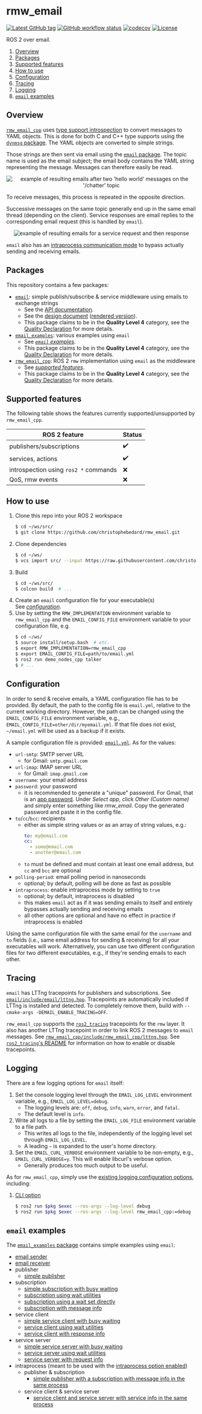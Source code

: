 # rmw_email

[![Latest GitHub tag](https://img.shields.io/github/v/tag/christophebedard/rmw_email?sort=semver&label=v)](https://github.com/christophebedard/rmw_email/tags)
[![GitHub workflow status](https://github.com/christophebedard/rmw_email/workflows/Test/badge.svg)](https://github.com/christophebedard/rmw_email/actions)
[![codecov](https://codecov.io/gh/christophebedard/rmw_email/branch/master/graph/badge.svg?token=20FSAUKMDB)](https://codecov.io/gh/christophebedard/rmw_email)
[![License](https://img.shields.io/github/license/christophebedard/rmw_email)](https://github.com/christophebedard/rmw_email/blob/master/LICENSE)

ROS 2 over email.

1. [Overview](#overview)
1. [Packages](#packages)
1. [Supported features](#supported-features)
1. [How to use](#how-to-use)
1. [Configuration](#configuration)
1. [Tracing](#tracing)
1. [Logging](#logging)
1. [`email` examples](#email-examples)

## Overview

[`rmw_email_cpp`](#packages) uses [type support introspection](https://docs.ros.org/en/rolling/Concepts/About-Internal-Interfaces.html#dynamic-type-support) to convert messages to YAML objects.
This is done for both C and C++ type supports using the [`dynmsg` package](https://github.com/christophebedard/dynamic_message_introspection/tree/feature).
The YAML objects are converted to simple strings.

Those strings are then sent via email using the [`email` package](#packages).
The topic name is used as the email subject; the email body contains the YAML string representing the message.
Messages can therefore easily be read.

<p align="center">
   <img src="./rmw_email_cpp/img/example_pub_sub.png" alt="example of resulting emails after two 'hello world' messages on the '/chatter' topic">
</p>

To receive messages, this process is repeated in the opposite direction.

Successive messages on the same topic generally end up in the same email thread (depending on the client).
Service responses are email replies to the corresponding email request (this is handled by `email`).

<p align="center">
   <img src="./rmw_email_cpp/img/example_service.png" alt="example of resulting emails for a service request and then response">
</p>

`email` also has an [intraprocess communication mode](#configuration) to bypass actually sending and receiving emails.

## Packages

This repository contains a few packages:

* [`email`](./email/): simple publish/subscribe & service middleware using emails to exchange strings
   * See the [API documentation](https://christophebedard.com/rmw_email/api/email/).
   * See the [design document](./email/doc/design.md) ([rendered version](https://christophebedard.com/rmw_email/design/email/)).
   * This package claims to be in the **Quality Level 4** category, see the [Quality Declaration](./email/QUALITY_DECLARATION.md) for more details.
* [`email_examples`](./email_examples/): various examples using `email`
   * See [*`email` examples*](#email-examples).
   * This package claims to be in the **Quality Level 4** category, see the [Quality Declaration](./email_examples/QUALITY_DECLARATION.md) for more details.
* [`rmw_email_cpp`](./rmw_email_cpp/): ROS 2 `rmw` implementation using `email` as the middleware
   * See [*supported features*](#supported-features).
   * This package claims to be in the **Quality Level 4** category, see the [Quality Declaration](./rmw_email_cpp/QUALITY_DECLARATION.md) for more details.

## Supported features

The following table shows the features currently supported/unsupported by `rmw_email_cpp`.

| ROS 2 feature | Status |
|---------------|--------|
| publishers/subscriptions | :heavy_check_mark: |
| services, actions | :heavy_check_mark: |
| introspection using `ros2 *` commands | :x: |
| QoS, rmw events | :x: |

## How to use

1. Clone this repo into your ROS 2 workspace
   ```sh
   $ cd ~/ws/src/
   $ git clone https://github.com/christophebedard/rmw_email.git
   ```
1. Clone dependencies
   ```sh
   $ cd ~/ws/
   $ vcs import src/ --input https://raw.githubusercontent.com/christophebedard/rmw_email/master/dependencies.repos
   ```
1. Build
   ```sh
   $ cd ~/ws/src/
   $ colcon build  # ...
   ```
1. Create an `email` configuration file for your executable(s)  
   See [*configuration*](#configuration).
1. Use by setting the `RMW_IMPLEMENTATION` environment variable to `rmw_email_cpp` and the `EMAIL_CONFIG_FILE` environment variable to your configuration file, e.g.
   ```sh
   $ cd ~/ws/
   $ source install/setup.bash  # etc.
   $ export RMW_IMPLEMENTATION=rmw_email_cpp
   $ export EMAIL_CONFIG_FILE=path/to/email.yml
   $ ros2 run demo_nodes_cpp talker
   $ # ...
   ```

## Configuration

In order to send & receive emails, a YAML configuration file has to be provided.
By default, the path to the config file is `email.yml`, relative to the current working directory.
However, the path can be changed using the `EMAIL_CONFIG_FILE` environment variable, e.g., `EMAIL_CONFIG_FILE=other/dir/myemail.yml`.
If that file does not exist, `~/email.yml` will be used as a backup if it exists.

A sample configuration file is provided: [`email.yml`](./email/email.yml).
As for the values:

   * `url-smtp`: SMTP server URL
      * for Gmail: `smtp.gmail.com`
   * `url-imap`: IMAP server URL
      * for Gmail: `imap.gmail.com`
   * `username`: your email address
   * `password`: your password
      * it is recommended to generate a "unique" password. For Gmail, that is an [app password](https://myaccount.google.com/apppasswords). Under *Select app*, click *Other (Custom name)* and simply enter something like *rmw_email*. Copy the generated password and paste it in the config file.
   * `to`/`cc`/`bcc`: recipients
      * either as simple string values or as an array of string values, e.g.:
         ```yaml
         to: my@email.com
         cc:
           - some@email.com
           - another@email.com
         ```
      * `to` must be defined and must contain at least one email address, but `cc` and `bcc` are optional
   * `polling-period`: email polling period in nanoseconds
      * optional; by default, polling will be done as fast as possible
   * `intraprocess`: enable intraprocess mode by setting to `true`
      * optional; by default, intraprocess is disabled
      * this makes `email` act as if it was sending emails to itself and entirely bypasses actually sending and receiving emails
      * all other options are optional and have no effect in practice if intraprocess is enabled

Using the same configuration file with the same email for the `username` and `to` fields (i.e., same email address for sending & receiving) for all your executables will work.
Alternatively, you can use two different configuration files for two different executables, e.g., if they're sending emails to each other.

## Tracing

`email` has LTTng tracepoints for publishers and subscriptions.
See [`email/include/email/lttng.hpp`](./email/include/email/lttng.hpp).
Tracepoints are automatically included if LTTng is installed and detected.
To completely remove them, build with `--cmake-args -DEMAIL_ENABLE_TRACING=OFF`.

`rmw_email_cpp` supports the [`ros2_tracing`](https://gitlab.com/ros-tracing/ros2_tracing) tracepoints for the `rmw` layer.
It also has another LTTng tracepoint in order to link ROS 2 messages to `email` messages.
See [`rmw_email_cpp/include/rmw_email_cpp/lttng.hpp`](./rmw_email_cpp/include/rmw_email_cpp/lttng.hpp).
See [`ros2_tracing`'s README](https://gitlab.com/ros-tracing/ros2_tracing#building) for information on how to enable or disable tracepoints.

## Logging

There are a few logging options for `email` itself:

1. Set the console logging level through the `EMAIL_LOG_LEVEL` environment variable, e.g., `EMAIL_LOG_LEVEL=debug`.
   * The logging levels are: `off`, `debug`, `info`, `warn`, `error`, and `fatal`.
   * The default level is `info`.
1. Write all logs to a file by setting the `EMAIL_LOG_FILE` environment variable to a file path.
   * This writes all logs to the file, independently of the logging level set through `EMAIL_LOG_LEVEL`.
   * A leading `~` is expanded to the user's home directory.
1. Set the `EMAIL_CURL_VERBOSE` environment variable to be non-empty, e.g., `EMAIL_CURL_VERBOSE=y`. This will enable libcurl's verbose option.
   * Generally produces too much output to be useful.

As for `rmw_email_cpp`, simply use the [existing logging configuration options](https://docs.ros.org/en/rolling/Tutorials/Logging-and-logger-configuration.html), including:

1. [CLI option](https://docs.ros.org/en/rolling/Tutorials/Logging-and-logger-configuration.html#logger-level-configuration-command-line)
   ```sh
   $ ros2 run $pkg $exec --ros-args --log-level debug
   $ ros2 run $pkg $exec --ros-args --log-level rmw_email_cpp:=debug
   ```

## `email` examples

The [`email_examples` package](./email_examples/) contains simple examples using `email`:

* [email sender](./email_examples/src/send.cpp)
* [email receiver](./email_examples/src/receive.cpp)
* publisher
   * [simple publisher](./email_examples/src/pub.cpp)
* subscription
   * [simple subscription with busy waiting](./email_examples/src/sub.cpp)
   * [subscription using wait utilities](./email_examples/src/sub_wait.cpp)
   * [subscription using a wait set directly](./email_examples/src/sub_wait_set.cpp)
   * [subscription with message info](./email_examples/src/sub_wait_message_info.cpp)
* service client
   * [simple service client with busy waiting](./email_examples/src/service_client.cpp)
   * [service client using wait utilities](./email_examples/src/service_client_wait.cpp)
   * [service client with response info](./email_examples/src/service_client_wait_service_info.cpp)
* service server
   * [simple service server with busy waiting](./email_examples/src/service_server.cpp)
   * [service server using wait utilities](./email_examples/src/service_server_wait.cpp)
   * [service server with request info](./email_examples/src/service_server_wait_service_info.cpp)
* intraprocess (meant to be used with the [intraprocess option enabled](#configuration))
   * publisher & subscription
      * [simple publisher with a subscription with message info in the same process](./email_examples/src/intra_pub_sub_wait_message_info.cpp)
   * service client & service server
      * [service client and service server with service info in the same process](./email_examples/src/intra_service_client_server_wait_service_info.cpp)
